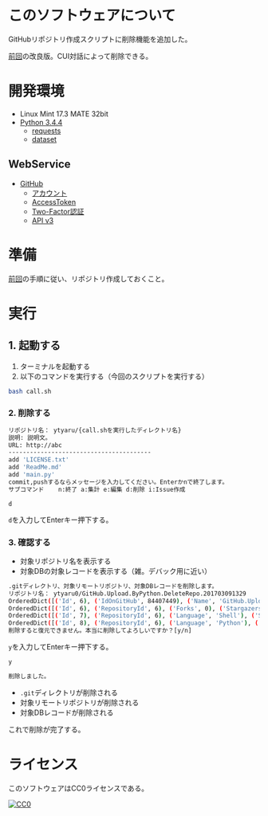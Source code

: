 ﻿# このソフトウェアについて

GitHubリポジトリ作成スクリプトに削除機能を追加した。

[前回](https://github.com/ytyaru/GitHub.Upload.ByPython.201703090838)の改良版。CUI対話によって削除できる。

# 開発環境

* Linux Mint 17.3 MATE 32bit
* [Python 3.4.4](https://www.python.org/downloads/release/python-344/)
    * [requests](http://requests-docs-ja.readthedocs.io/en/latest/)
    * [dataset](https://github.com/pudo/dataset)

## WebService

* [GitHub](https://github.com/)
    * [アカウント](https://github.com/join?source=header-home)
    * [AccessToken](https://github.com/settings/tokens)
    * [Two-Factor認証](https://github.com/settings/two_factor_authentication/intro)
    * [API v3](https://developer.github.com/v3/)

# 準備

[前回](https://github.com/ytyaru/GitHub.Upload.ByPython.201703090838)の手順に従い、リポジトリ作成しておくこと。

# 実行

## 1. 起動する

1. ターミナルを起動する
1. 以下のコマンドを実行する（今回のスクリプトを実行する）

```sh
bash call.sh
```

### 2. 削除する

```sh
リポジトリ名： ytyaru/{call.shを実行したディレクトリ名}
説明: 説明文。
URL: http://abc
----------------------------------------
add 'LICENSE.txt'
add 'ReadMe.md'
add 'main.py'
commit,pushするならメッセージを入力してください。Enterかnで終了します。
サブコマンド    n:終了 a:集計 e:編集 d:削除 i:Issue作成
```

```
d
```

`d`を入力してEnterキー押下する。

### 3. 確認する

* 対象リポジトリ名を表示する
* 対象DBの対象レコードを表示する（雑。デバック用に近い）

```sh
.gitディレクトリ、対象リモートリポジトリ、対象DBレコードを削除します。
リポジトリ名： ytyaru0/GitHub.Upload.ByPython.DeleteRepo.201703091329
OrderedDict([('Id', 6), ('IdOnGitHub', 84407449), ('Name', 'GitHub.Upload.ByPython.DeleteRepo.201703091329'), ('Description', 'なんか適当な説明文。'), ('Homepage', 'http://abcdefg'), ('CreatedAt', '2017-03-09T06:39:51Z'), ('PushedAt', '2017-03-09T06:39:52Z'), ('UpdatedAt', '2017-03-09T06:39:51Z'), ('CheckedAt', '2017-03-09T06:39:55Z'), ('RepositoryId', None)])
OrderedDict([('Id', 6), ('RepositoryId', 6), ('Forks', 0), ('Stargazers', 0), ('Watchers', 0), ('Issues', 0)])
OrderedDict([('Id', 7), ('RepositoryId', 6), ('Language', 'Shell'), ('Size', 228)])
OrderedDict([('Id', 8), ('RepositoryId', 6), ('Language', 'Python'), ('Size', 14769)])
削除すると復元できません。本当に削除してよろしいですか？[y/n]
```

`y`を入力してEnterキー押下する。

```sh
y
```

```sh
削除しました。
```

* `.git`ディレクトリが削除される
* 対象リモートリポジトリが削除される
* 対象DBレコードが削除される

これで削除が完了する。

# ライセンス #

このソフトウェアはCC0ライセンスである。

[![CC0](http://i.creativecommons.org/p/zero/1.0/88x31.png "CC0")](http://creativecommons.org/publicdomain/zero/1.0/deed.ja)

